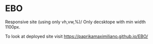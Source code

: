# EBO
Responsive site (using only vh,vw,%)/ Only decsktope with min width 1100px.

To look at deployed site visit https://paprikamaximiliano.github.io/EBO/
